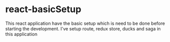 # react-basicSetup
This react application have the basic setup which is need to be done before starting the development. I've setup route, redux store, ducks and saga in this application
